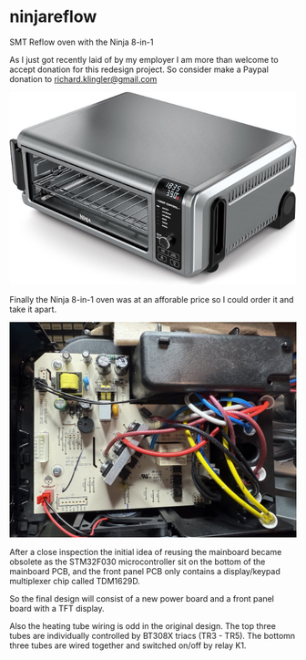 # ninjareflow
SMT Reflow oven with the Ninja 8-in-1

As I just got recently laid of by my employer I am more than welcome to accept donation for this redesign project.
So consider make a Paypal donation to richard.klingler@gmail.com



![alt text](images/ninja_reflow.jpg)

Finally the Ninja 8-in-1 oven was at an afforable price so I could order it and take it apart.

![alt text](images/mainboard.jpg)

After a close inspection the initial idea of reusing the mainboard became obsolete as the STM32F030 microcontroller sit on the bottom of the mainboard PCB, and the front panel PCB only contains a display/keypad multiplexer chip called TDM1629D.

So the final design will consist of a new power board and a front panel board with a TFT display.

Also the heating tube wiring is odd in the original design. The top three tubes are individually controlled by BT308X triacs (TR3 - TR5). The bottomn three tubes are wired together and switched on/off by relay K1.

